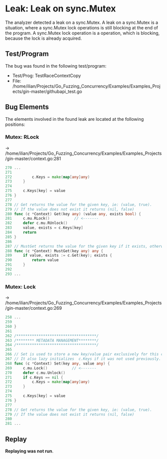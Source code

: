 # Leak: Leak on sync.Mutex

The analyzer detected a leak on a sync.Mutex.
A leak on a sync.Mutex is a situation, where a sync.Mutex lock operations is still blocking at the end of the program.
A sync.Mutex lock operation is a operation, which is blocking, because the lock is already acquired.

## Test/Program
The bug was found in the following test/program:

- Test/Prog: TestRaceContextCopy
- File: /home/ilian/Projects/Go_Fuzzing_Concurrency/Examples/Examples_Projects/gin-master/githubapi_test.go

## Bug Elements
The elements involved in the found leak are located at the following positions:

###  Mutex: RLock
-> /home/ilian/Projects/Go_Fuzzing_Concurrency/Examples/Examples_Projects/gin-master/context.go:281
```go
270 ...
271 
272 		c.Keys = make(map[any]any)
273 	}
274 
275 	c.Keys[key] = value
276 }
277 
278 // Get returns the value for the given key, ie: (value, true).
279 // If the value does not exist it returns (nil, false)
280 func (c *Context) Get(key any) (value any, exists bool) {
281 	c.mu.RLock()           // <-------
282 	defer c.mu.RUnlock()
283 	value, exists = c.Keys[key]
284 	return
285 }
286 
287 // MustGet returns the value for the given key if it exists, otherwise it panics.
288 func (c *Context) MustGet(key any) any {
289 	if value, exists := c.Get(key); exists {
290 		return value
291 	}
292 
293 ...
```


###  Mutex: Lock
-> /home/ilian/Projects/Go_Fuzzing_Concurrency/Examples/Examples_Projects/gin-master/context.go:269
```go
258 ...
259 
260 }
261 
262 /************************************/
263 /******** METADATA MANAGEMENT********/
264 /************************************/
265 
266 // Set is used to store a new key/value pair exclusively for this context.
267 // It also lazy initializes  c.Keys if it was not used previously.
268 func (c *Context) Set(key any, value any) {
269 	c.mu.Lock()           // <-------
270 	defer c.mu.Unlock()
271 	if c.Keys == nil {
272 		c.Keys = make(map[any]any)
273 	}
274 
275 	c.Keys[key] = value
276 }
277 
278 // Get returns the value for the given key, ie: (value, true).
279 // If the value does not exist it returns (nil, false)
280 
281 ...
```


## Replay
**Replaying was not run**.

